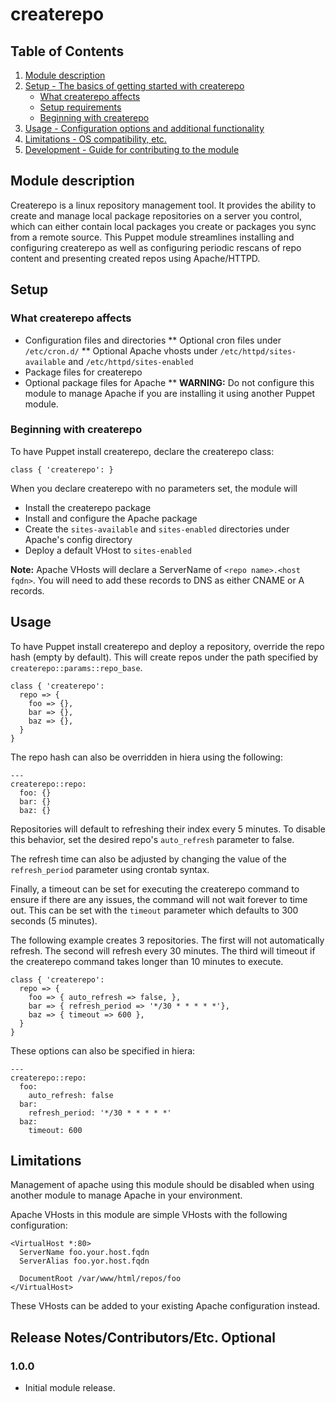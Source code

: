 # createrepo

## Table of Contents

1. [Module description](#description)
1. [Setup - The basics of getting started with createrepo](#setup)
    * [What createrepo affects](#what-createrepo-affects)
    * [Setup requirements](#setup-requirements)
    * [Beginning with createrepo](#beginning-with-createrepo)
1. [Usage - Configuration options and additional functionality](#usage)
1. [Limitations - OS compatibility, etc.](#limitations)
1. [Development - Guide for contributing to the module](#development)

## Module description

Createrepo is a linux repository management tool. It provides the ability to
create and manage local package repositories on a server you control, which can
either contain local packages you create or packages you sync from a remote
source. This Puppet module streamlines installing and configuring createrepo as
well as configuring periodic rescans of repo content and presenting created
repos using Apache/HTTPD.

## Setup

### What createrepo affects

* Configuration files and directories
** Optional cron files under `/etc/cron.d/`
** Optional Apache vhosts under `/etc/httpd/sites-available` and `/etc/httpd/sites-enabled`
* Package files for createrepo
* Optional package files for Apache
** **WARNING:** Do not configure this module to manage Apache if you are installing it using another Puppet module.

### Beginning with createrepo

To have Puppet install createrepo, declare the createrepo class:
```
class { 'createrepo': }
```

When you declare createrepo with no parameters set, the module will
* Install the createrepo package
* Install and configure the Apache package
* Create the `sites-available` and `sites-enabled` directories under Apache's config directory
* Deploy a default VHost to `sites-enabled`

**Note:** Apache VHosts will declare a ServerName of `<repo name>.<host fqdn>`.
You will need to add these records to DNS as either CNAME or A records.

## Usage

To have Puppet install createrepo and deploy a repository, override the repo
hash (empty by default). This will create repos under the path specified by
`createrepo::params::repo_base`.
```
class { 'createrepo':
  repo => {
    foo => {},
    bar => {},
    baz => {},
  }
}
```

The repo hash can also be overridden in hiera using the following:
```
---
createrepo::repo:
  foo: {}
  bar: {}
  baz: {}
```

Repositories will default to refreshing their index every 5 minutes. To disable
this behavior, set the desired repo's `auto_refresh` parameter to false.

The refresh time can also be adjusted by changing the value of the
`refresh_period` parameter using crontab syntax.

Finally, a timeout can be set for executing the createrepo command to ensure if
there are any issues, the command will not wait forever to time out. This can
be set with the `timeout` parameter which defaults to 300 seconds (5 minutes).

The following example creates 3 repositories. The first will not automatically
refresh. The second will refresh every 30 minutes. The third will timeout if
the createrepo command takes longer than 10 minutes to execute.
```
class { 'createrepo':
  repo => {
    foo => { auto_refresh => false, },
    bar => { refresh_period => '*/30 * * * * *'},
    baz => { timeout => 600 },
  }
}
```

These options can also be specified in hiera:
```
---
createrepo::repo:
  foo:
    auto_refresh: false
  bar:
    refresh_period: '*/30 * * * * *'
  baz:
    timeout: 600
```

## Limitations

Management of apache using this module should be disabled when using another
module to manage Apache in your environment.

Apache VHosts in this module are simple VHosts with the following configuration:
```
<VirtualHost *:80>
  ServerName foo.your.host.fqdn
  ServerAlias foo.yor.host.fqdn

  DocumentRoot /var/www/html/repos/foo
</VirtualHost>
```

These VHosts can be added to your existing Apache configuration instead.

## Release Notes/Contributors/Etc. **Optional**

### 1.0.0
* Initial module release.

